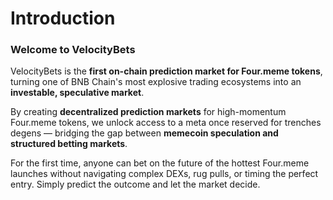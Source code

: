 # Introduction

### Welcome to VelocityBets

VelocityBets is the **first on-chain prediction market for Four.meme tokens**, turning one of BNB Chain's most explosive trading ecosystems into an **investable, speculative market**.

By creating **decentralized prediction markets** for high-momentum Four.meme tokens, we unlock access to a meta once reserved for trenches degens — bridging the gap between **memecoin speculation and structured betting markets**.

For the first time, anyone can bet on the future of the hottest Four.meme launches without navigating complex DEXs, rug pulls, or timing the perfect entry. Simply predict the outcome and let the market decide.


